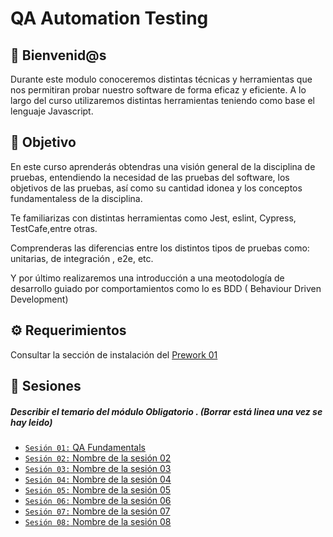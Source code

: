 # QA Automation Testing

## :wave: Bienvenid@s

Durante este modulo conoceremos distintas técnicas y herramientas que nos permitiran probar nuestro software de forma
eficaz y eficiente. A lo largo del curso utilizaremos distintas herramientas teniendo como base el lenguaje Javascript.

## :dart: Objetivo

En este curso aprenderás obtendras una visión general de la disciplina de pruebas, entendiendo la necesidad de las
pruebas del software, los objetivos de las pruebas, así como su cantidad idonea y los conceptos fundamentaless de la
disciplina.

Te familiarizas con distintas herramientas como Jest, eslint, Cypress, TestCafe,entre otras.

Comprenderas las diferencias entre los distintos tipos de pruebas como: unitarias, de integración , e2e, etc.

Y por último realizaremos una introducción a una meotodología de desarrollo guiado por comportamientos como lo es BDD (
Behaviour Driven Development)

## :gear: Requerimientos

Consultar la sección de instalación
del [Prework 01](https://docs.google.com/document/d/1AM2304xZvCx8KrbuakibdkRaaDkVpNme0fKM116jjZs/edit?usp=sharing)

## :bookmark_tabs: Sesiones

##### Describir el temario del módulo **Obligatorio** . (Borrar está linea una vez se hay leido)

- [`Sesión 01:` QA Fundamentals](./Sesion-01)
- [`Sesión 02:` Nombre de la sesión 02](./Sesion-02)
- [`Sesión 03:` Nombre de la sesión 03](./Sesion-03)
- [`Sesión 04:` Nombre de la sesión 04](./Sesion-04)
- [`Sesión 05:` Nombre de la sesión 05](./Sesion-05)
- [`Sesión 06:` Nombre de la sesión 06](./Sesion-06)
- [`Sesión 07:` Nombre de la sesión 07](./Sesion-07)
- [`Sesión 08:` Nombre de la sesión 08](./Sesion-08)
